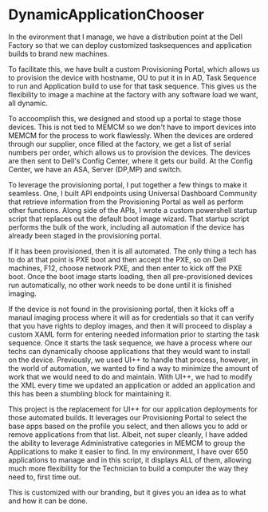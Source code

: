 # DynamicApplicationChooser

In the evironment that I manage, we have a distribution point at the Dell Factory so that we can deploy customized tasksequences and application builds to brand new machines.

To facilitate this, we have built a custom Provisioning Portal, which allows us to provision the device with hostname, OU to put it in in AD, Task Sequence to run and Application build to use for that task sequence. This gives us the flexibility to image a machine at the factory with any software load we want, all dynamic.

To accoomplish this, we designed and stood up a portal to stage those devices. This is not tied to MEMCM so we don't have to import devices into MEMCM for the process to work flawlessly. When the devices are ordered through our supplier, once filled at the factory, we get a list of serial numbers per order, which allows us to provision the devices. The devices are then sent to Dell's Config Center, where it gets our build. At the Config Center, we have an ASA, Server (DP,MP) and switch. 

To leverage the provisioning portal, I put together a few things to make it seamless. One, I built API endpoints using Universal Dashboard Community that retrieve information from the Provisioning Portal as well as perform other functions. Along side of the APIs, I wrote a custom powershell startup script that replaces out the default boot image wizard. That startup script performs the bulk of the work, including all automation if the device has already been staged in the provisioning portal.

If it has been provisioned, then it is all automated. The only thing a tech has to do at that point is PXE boot and then accept the PXE, so on Dell machines, F12, choose network PXE, and then enter to kick off the PXE boot. Once the boot image starts loading, then all pre-provisioned devices run automatically, no other work needs to be done until it is finished imaging.

If the device is not found in the provisioning portal, then it kicks off a manaul imaging process where it will as for credentials so that it can verify that you have rights to deploy images, and then it will proceed to display a custom XAML form for entering needed information prior to starting the task sequence. Once it starts the task sequence, we have a process where our techs can dynamically choose applications that they would want to install on the device. Previously, we used UI++ to handle that process, however, in the world of automation, we wanted to find a way to minimize the amount of work that we would need to do and maintain. With UI++, we had to modify the XML every time we updated an application or added an application and this has been a stumbling block for maintaining it. 

This project is the replacement for UI++ for our application deployments for those automated builds. It leverages our Provisioning Portal to select the base apps based on the profile you select, and then allows you to add or remove applications from that list. Albeit, not super cleanly, I have added the ability to leverage Administrative categories in MEMCM to group the Applications to make it easier to find. In my environment, I have over 650 applications to manage and in this script, it displays ALL of them, allowing much more flexibility for the Technician to build a computer the way they need to, first time out.  

This is customized with our branding, but it gives you an idea as to what and how it can be done.

